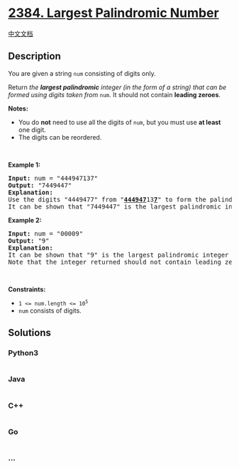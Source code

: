 # [2384. Largest Palindromic Number](https://leetcode.com/problems/largest-palindromic-number)

[中文文档](/solution/2300-2399/2384.Largest%20Palindromic%20Number/README.md)

## Description

<p>You are given a string <code>num</code> consisting of digits only.</p>

<p>Return <em>the <strong>largest palindromic</strong> integer (in the form of a string) that can be formed using digits taken from </em><code>num</code>. It should not contain <strong>leading zeroes</strong>.</p>

<p><strong>Notes:</strong></p>

<ul>
	<li>You do <strong>not</strong> need to use all the digits of <code>num</code>, but you must use <strong>at least</strong> one digit.</li>
	<li>The digits can be reordered.</li>
</ul>

<p>&nbsp;</p>
<p><strong class="example">Example 1:</strong></p>

<pre>
<strong>Input:</strong> num = &quot;444947137&quot;
<strong>Output:</strong> &quot;7449447&quot;
<strong>Explanation:</strong> 
Use the digits &quot;4449477&quot; from &quot;<u><strong>44494</strong></u><u><strong>7</strong></u>13<u><strong>7</strong></u>&quot; to form the palindromic integer &quot;7449447&quot;.
It can be shown that &quot;7449447&quot; is the largest palindromic integer that can be formed.
</pre>

<p><strong class="example">Example 2:</strong></p>

<pre>
<strong>Input:</strong> num = &quot;00009&quot;
<strong>Output:</strong> &quot;9&quot;
<strong>Explanation:</strong> 
It can be shown that &quot;9&quot; is the largest palindromic integer that can be formed.
Note that the integer returned should not contain leading zeroes.
</pre>

<p>&nbsp;</p>
<p><strong>Constraints:</strong></p>

<ul>
	<li><code>1 &lt;= num.length &lt;= 10<sup>5</sup></code></li>
	<li><code>num</code> consists of digits.</li>
</ul>


## Solutions

<!-- tabs:start -->

### **Python3**

```python

```

### **Java**

```java

```

### **C++**

```cpp

```

### **Go**

```go

```

### **...**

```

```

<!-- tabs:end -->